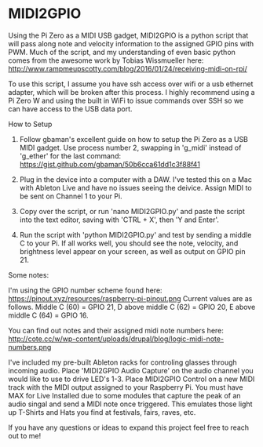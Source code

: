 # MIDI2GPIO

Using the Pi Zero as a MIDI USB gadget, MIDI2GPIO is a python script that will pass along note and velocity information to the assigned GPIO pins with PWM. Much of the script, and my understanding of even basic python comes from the awesome work by Tobias Wissmueller here: http://www.rampmeupscotty.com/blog/2016/01/24/receiving-midi-on-rpi/

To use this script, I assume you have ssh access over wifi or a usb ethernet adapter, which will be broken after this process. I highly recommend using a Pi Zero W and using the built in WiFi to issue commands over SSH so we can have access to the USB data port.

How to Setup

1. Follow gbaman's excellent guide on how to setup the Pi Zero as a USB MIDI gadget. Use process number 2, swapping in 'g_midi' instead of 'g_ether' for the last command: https://gist.github.com/gbaman/50b6cca61dd1c3f88f41

2. Plug in the device into a computer with a DAW. I've tested this on a Mac with Ableton Live and have no issues seeing the deivice. Assign MIDI to be sent on Channel 1 to your Pi.

3. Copy over the script, or run 'nano MIDI2GPIO.py' and paste the script into the text editor, saving with 'CTRL + X', then 'Y and Enter'.

4. Run the script with 'python MIDI2GPIO.py' and test by sending a middle C to your Pi. If all works well, you should see the note, velocity, and brightness level appear on your screen, as well as output on GPIO pin 21.

Some notes:

I'm using the GPIO number scheme found here: https://pinout.xyz/resources/raspberry-pi-pinout.png
Current values are as follows. Middle C (60) = GPIO 21, D above middle C (62) = GPIO 20, E above middle C (64) = GPIO 16.

You can find out notes and their assigned midi note numbers here: http://cote.cc/w/wp-content/uploads/drupal/blog/logic-midi-note-numbers.png

I've included my pre-built Ableton racks for controling glasses through incoming audio. Place 'MIDI2GPIO Audio Capture' on the audio channel you would like to use to drive LED's 1-3. Place MIDI2GPIO Control on a new MIDI track with the MIDI output assigned to your Raspberry Pi. You must have MAX for Live Installed due to some modules that capture the peak of an audio singal and send a MIDI note once triggered. This emulates those light up T-Shirts and Hats you find at festivals, fairs, raves, etc.

If you have any questions or ideas to expand this project feel free to reach out to me!
